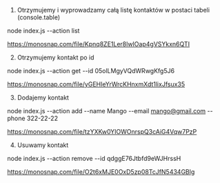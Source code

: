 1. Otrzymujemy i wyprowadzamy całą listę kontaktów w postaci tabeli (console.table)

node index.js --action list

https://monosnap.com/file/Kpnq8ZE1Ler8lwIOap4gVSYkxn6QTI

2. Otrzymujemy kontakt po id

node index.js --action get --id 05olLMgyVQdWRwgKfg5J6

https://monosnap.com/file/yGEHIeYrWrcKHnxmXdt1lixJfsux35

3. Dodajemy kontakt

node index.js --action add --name Mango --email mango@gmail.com --phone 322-22-22

https://monosnap.com/file/tzYXKw0YIOWOnrspQ3cAiG4Vqw7PzP

4. Usuwamy kontakt

node index.js --action remove --id qdggE76Jtbfd9eWJHrssH

https://monosnap.com/file/O2t6xMJE0OxD5zp08TcJfN5434GBlg
